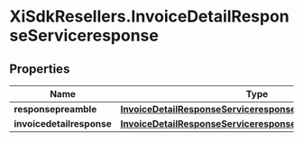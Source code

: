 # XiSdkResellers.InvoiceDetailResponseServiceresponse

## Properties

Name | Type | Description | Notes
------------ | ------------- | ------------- | -------------
**responsepreamble** | [**InvoiceDetailResponseServiceresponseResponsepreamble**](InvoiceDetailResponseServiceresponseResponsepreamble.md) |  | [optional] 
**invoicedetailresponse** | [**InvoiceDetailResponseServiceresponseInvoicedetailresponse**](InvoiceDetailResponseServiceresponseInvoicedetailresponse.md) |  | [optional] 


